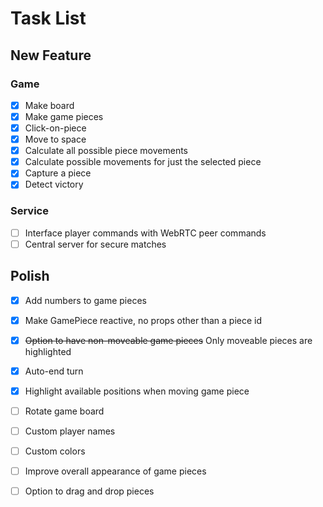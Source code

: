 # Task List

## New Feature

### Game
- [x] Make board
- [x] Make game pieces
- [x] Click-on-piece
- [x] Move to space
- [x] Calculate all possible piece movements
- [x] Calculate possible movements for just the selected piece
- [x] Capture a piece
- [x] Detect victory

### Service
- [ ] Interface player commands with WebRTC peer commands
- [ ] Central server for secure matches

## Polish
- [x] Add numbers to game pieces
- [x] Make GamePiece reactive, no props other than a piece id
- [x] ~~Option to have non-moveable game pieces~~ Only moveable pieces are highlighted
- [x] Auto-end turn
- [x] Highlight available positions when moving game piece
- [ ] Rotate game board
- [ ] Custom player names
- [ ] Custom colors
- [ ] Improve overall appearance of game pieces
- [ ] Option to drag and drop pieces

